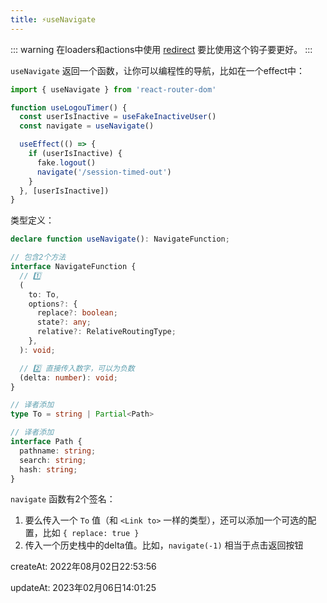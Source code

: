 ```yaml
---
title: ⚡useNavigate
---
```


::: warning
在loaders和actions中使用 [redirect](../fetch/redirect) 要比使用这个钩子要更好。
:::

`useNavigate` 返回一个函数，让你可以编程性的导航，比如在一个effect中：
```jsx
import { useNavigate } from 'react-router-dom'

function useLogouTimer() {
  const userIsInactive = useFakeInactiveUser()
  const navigate = useNavigate()

  useEffect(() => {
    if (userIsInactive) {
      fake.logout()
      navigate('/session-timed-out')
    }
  }, [userIsInactive])
}
```

类型定义：
```typescript
declare function useNavigate(): NavigateFunction;

// 包含2个方法
interface NavigateFunction {
  // 1️⃣
  (
    to: To,
    options?: { 
      replace?: boolean;
      state?: any;
      relative?: RelativeRoutingType;
    },
  ): void;

  // 2️⃣ 直接传入数字，可以为负数
  (delta: number): void;
}

// 译者添加
type To = string | Partial<Path>

// 译者添加
interface Path {
  pathname: string;
  search: string;
  hash: string;
}
```
`navigate` 函数有2个签名：
1. 要么传入一个 `To` 值（和 `<Link to>` 一样的类型），还可以添加一个可选的配置，比如 `{ replace: true }`
2. 传入一个历史栈中的delta值。比如，`navigate(-1)` 相当于点击返回按钮

createAt: 2022年08月02日22:53:56

updateAt: 2023年02月06日14:01:25
